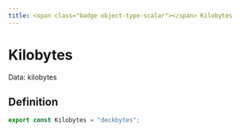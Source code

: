 ```yaml
---
title: <span class="badge object-type-scalar"></span> Kilobytes
---
```

# <span class="badge object-type-scalar"></span> Kilobytes

Data: kilobytes

## Definition

```typescript
export const Kilobytes = "deckbytes";

```
